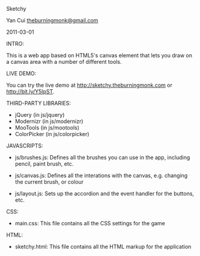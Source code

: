 Sketchy

Yan Cui
theburningmonk@gmail.com

2011-03-01

INTRO:

This is a web app based on HTML5's canvas element that lets you draw on a canvas area with a number of different tools.

LIVE DEMO:

You can try the live demo at http://sketchy.theburningmonk.com or http://bit.ly/Y5IpST.

THIRD-PARTY LIBRARIES:
* jQuery (in js/jquery)
* Modernizr (in js/modernizr)
* MooTools (in js/mootools)
* ColorPicker (in js/colorpicker)

JAVASCRIPTS:
* js/brushes.js: Defines all the brushes you can use in the app, including pencil, paint brush, etc.

* js/canvas.js: Defines all the interations with the canvas, e.g. changing the current brush, or colour

* js/layout.js: Sets up the accordion and the event handler for the buttons, etc.

CSS:
* main.css: This file contains all the CSS settings for the game

HTML:
* sketchy.html: This file contains all the HTML markup for the application
